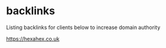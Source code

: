 # backlinks

Listing backlinks for clients below to increase domain authority

https://hexahex.co.uk
